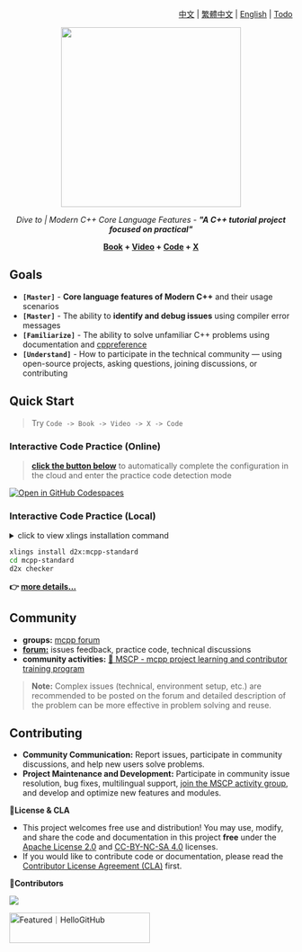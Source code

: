 <div align=right>

  [中文] | [繁體中文] | [English] | [Todo]
</div>

<div align=center>
  <img width="320" src="https://github.com/user-attachments/assets/dcc6bdea-71f8-4ed5-b445-6449c88655f3">

  <em>Dive to | Modern C++ Core Language Features - <b>"A C++ tutorial project focused on practical"</b></em>

  <b> [Book] + [Video] + [Code] + [X] </b>
</div>

[中文]: README.zh.md
[繁體中文]: README.zh.hant.md
[English]: README.md
[Todo]: README.md

[Book]: https://sunrisepeak.github.io/mcpp-standard
[Video]: https://youtube.com/playlist?list=PL7uow6t1QjF0ooMLkLSS96swpSuBZvoRE
[Code]: https://github.com/Sunrisepeak/mcpp-standard/tree/main/dslings
[X]: https://forum.d2learn.org/category/20

## Goals

- **`[Master]`** - **Core language features of Modern C++** and their usage scenarios
- **`[Master]`** - The ability to **identify and debug issues** using compiler error messages
- **`[Familiarize]`** - The ability to solve unfamiliar C++ problems using documentation and [cppreference](https://cppreference.com)
- **`[Understand]`** - How to participate in the technical community — using open-source projects, asking questions, joining discussions, or contributing

## Quick Start

> Try `Code -> Book -> Video -> X -> Code`

### Interactive Code Practice (Online)

> [**click the button below**](https://github.com/codespaces/new?hide_repo_select=true&ref=main&repo=Sunrisepeak/mcpp-standard) to automatically complete the configuration in the cloud and enter the practice code detection mode

[![Open in GitHub Codespaces](https://github.com/codespaces/badge.svg)](https://github.com/codespaces/new?hide_repo_select=true&ref=main&repo=Sunrisepeak/mcpp-standard)

### Interactive Code Practice (Local)

<details>
  <summary>click to view xlings installation command</summary>

---

#### Linux/MacOS

```bash
curl -fsSL https://d2learn.org/xlings-install.sh | bash
```

#### Windows - PowerShell

```bash
irm https://d2learn.org/xlings-install.ps1.txt | iex
```

> tips: xlings -> [details](https://xlings.d2learn.org)

---

</details>

```bash
xlings install d2x:mcpp-standard
cd mcpp-standard
d2x checker
```

**👉 [more details...](https://sunrisepeak.github.io/mcpp-standard/base/chapter_1.html)**

## Community

- **groups:** [mcpp forum](https://forum.d2learn.org/category/20)
- [**forum:**](https://forum.d2learn.org/category/20) issues feedback, practice code, technical discussions
- **community activities:** [📣 MSCP - mcpp project learning and contributor training program](https://moga.d2learn.org/activity/mscp/intro.html)

> **Note:** Complex issues (technical, environment setup, etc.) are recommended to be posted on the forum and detailed description of the problem can be more effective in problem solving and reuse.

## Contributing

- **Community Communication:** Report issues, participate in community discussions, and help new users solve problems.
- **Project Maintenance and Development:** Participate in community issue resolution, bug fixes, multilingual support, [join the MSCP activity group](https://moga.d2learn.org/activity/mscp/docs/join-group.html), and develop and optimize new features and modules.

**📑License & CLA**

- This project welcomes free use and distribution! You may use, modify, and share the code and documentation in this project **free** under the [Apache License 2.0](LICENSE-CODE) and [CC-BY-NC-SA 4.0](LICENSE-BOOK) licenses.
- If you would like to contribute code or documentation, please read the [Contributor License Agreement (CLA)](CLA.md) first.

**👥Contributors**

<a href="https://github.com/Sunrisepeak/mcpp-standard/graphs/contributors">
  <img src="https://contrib.rocks/image?repo=Sunrisepeak/mcpp-standard" />
</a>

<a href="https://hellogithub.com/repository/Sunrisepeak/mcpp-standard" target="_blank"><img src="https://api.hellogithub.com/v1/widgets/recommend.svg?rid=7877f7cb12e940a5a432d49c19a360df&claim_uid=aNLTSv91Awj8ruX&theme=dark" alt="Featured｜HelloGitHub" style="width: 250px; height: 54px;" width="250" height="54" /></a>